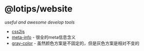# @lotips/website

*useful and awesome develop tools*

- [css2js](https://css2js.dotenv.dev/)
- [meta-info](https://github.com/joshbuchea/HEAD#icons) - 很全的meta信息含义
- [gray-color](https://ant.design/docs/spec/colors#Neutral-Color-Palette) - 虽然颜色方案是不固定的，但是灰色方案是相对不变的
